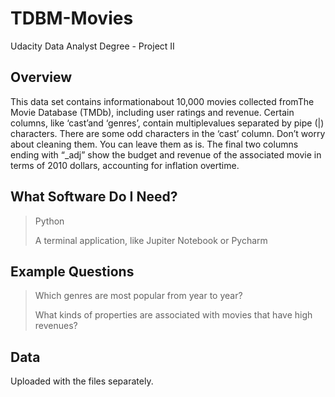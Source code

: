# TDBM-Movies
Udacity Data Analyst Degree - Project II

## Overview
This data set contains informationabout 10,000 movies collected fromThe Movie Database (TMDb), including user ratings and revenue. Certain columns, like ‘cast’and ‘genres’, contain multiplevalues separated by pipe (|) characters. There are some odd characters in the ‘cast’ column. Don’t worry about cleaning them. You can leave them as is. The final two columns ending with “_adj” show the budget and revenue of the associated movie in terms of 2010 dollars, accounting for inflation overtime.

## What Software Do I Need?
>Python
>
>A terminal application, like Jupiter Notebook or Pycharm

## Example Questions
>Which genres are most popular from year to year?
>
>What kinds of properties are associated with movies that have high revenues?

## Data
Uploaded with the files separately.
